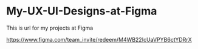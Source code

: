 # My-UX-UI-Designs-at-Figma
This is url for my projects at Figma

https://www.figma.com/team_invite/redeem/M4WB22IcUaVPYB6ctYDRrX
